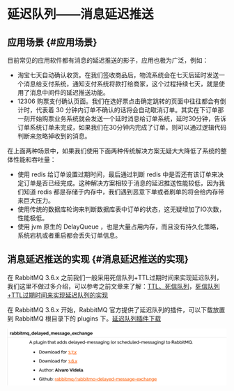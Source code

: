 # 延迟队列——消息延迟推送

## 应用场景 {#应用场景}

目前常见的应用软件都有消息的延迟推送的影子，应用也极为广泛，例如：

* 淘宝七天自动确认收货。在我们签收商品后，物流系统会在七天后延时发送一个消息给支付系统，通知支付系统将款打给商家，这个过程持续七天，就是使用了消息中间件的延迟推送功能。
* 12306 购票支付确认页面。我们在选好票点击确定跳转的页面中往往都会有倒计时，代表着 30 分钟内订单不确认的话将会自动取消订单。其实在下订单那一刻开始购票业务系统就会发送一个延时消息给订单系统，延时30分钟，告诉订单系统订单未完成，如果我们在30分钟内完成了订单，则可以通过逻辑代码判断来忽略掉收到的消息。

在上面两种场景中，如果我们使用下面两种传统解决方案无疑大大降低了系统的整体性能和吞吐量：

* 使用 redis 给订单设置过期时间，最后通过判断 redis 中是否还有该订单来决定订单是否已经完成。这种解决方案相较于消息的延迟推送性能较低，因为我们知道 redis 都是存储于内存中，我们遇到恶意下单或者刷单的将会给内存带来巨大压力。
* 使用传统的数据库轮询来判断数据库表中订单的状态，这无疑增加了IO次数，性能极低。
* 使用 jvm 原生的 DelayQueue ，也是大量占用内存，而且没有持久化策略，系统宕机或者重启都会丢失订单信息。

## 消息延迟推送的实现 {#消息延迟推送的实现}

在 RabbitMQ 3.6.x 之前我们一般采用死信队列+TTL过期时间来实现延迟队列，我们这里不做过多介绍，可以参考之前文章来了解：[TTL、死信队列](https://www.cnblogs.com/haixiang/p/10905189.html)，[死信队列+TTL过期时间来实现延迟队列的实现](https://blog.csdn.net/wwd0501/article/details/89669118)

在 RabbitMQ 3.6.x 开始，RabbitMQ 官方提供了延迟队列的插件，可以下载放置到 RabbitMQ 根目录下的 plugins 下。[延迟队列插件下载](https://www.rabbitmq.com/community-plugins.htm)

![](/assets/1543774-20190603131744576-736613516.png)





